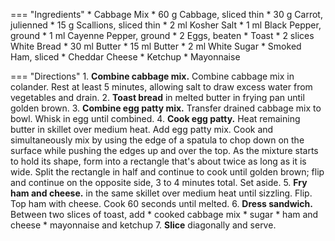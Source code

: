 === "Ingredients"
    * Cabbage Mix
        * 60 g Cabbage, sliced thin
        * 30 g Carrot, julienned
        * 15 g Scallions, sliced thin
        * 2 ml Kosher Salt
        * 1 ml Black Pepper, ground
        * 1 ml Cayenne Pepper, ground
    * 2 Eggs, beaten
    * Toast
        * 2 slices White Bread
        * 30 ml Butter
    * 15 ml Butter
    * 2 ml White Sugar
    * Smoked Ham, sliced
    * Cheddar Cheese
    * Ketchup
    * Mayonnaise

=== "Directions"
    1. **Combine cabbage mix.** Combine cabbage mix in colander. Rest at least 5 minutes, allowing salt to draw excess water from vegetables and drain.
    2. **Toast bread** in melted butter in frying pan until golden brown.
    3. **Combine egg patty mix.** Transfer drained cabbage mix to bowl. Whisk in egg until combined.
    4. **Cook egg patty.** Heat remaining butter in skillet over medium heat. Add egg patty mix. Cook and simultaneously mix by using the edge of a spatula to chop down on the surface while pushing the edges up and over the top. As the mixture starts to hold its shape, form into a rectangle that's about twice as long as it is wide. Split the rectangle in half and continue to cook until golden brown; flip and continue on the opposite side, 3 to 4 minutes total. Set aside.
    5. **Fry ham and cheese.** in the same skillet over medium heat until sizzling. Flip. Top ham with cheese. Cook 60 seconds until melted.
    6. **Dress sandwich.** Between two slices of toast, add
        * cooked cabbage mix
        * sugar
        * ham and cheese
        * mayonnaise and ketchup
    7. **Slice** diagonally and serve.

[^1]:
    Mitzewich, John. ["Korean Street Toast – Word on the Street Toast Is..."](https://foodwishes.blogspot.com/2020/12/korean-street-toast-word-on-street.html) *Food Wishes.* 1 December 2020. Accessed December 2020.
